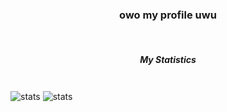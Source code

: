 <h3 align="center">owo my profile uwu</h3>
<br>
<h5 align="center">My Statistics</h5>
<br>
<img src="https://github-readme-stats.vercel.app/api?username=1chiSensei&theme=blue-green" align="center" alt="stats">
<img src="https://github-readme-stats.vercel.app/api/top-langs/?username=1chiSensei&theme=blue-green" align="center" alt="stats">
